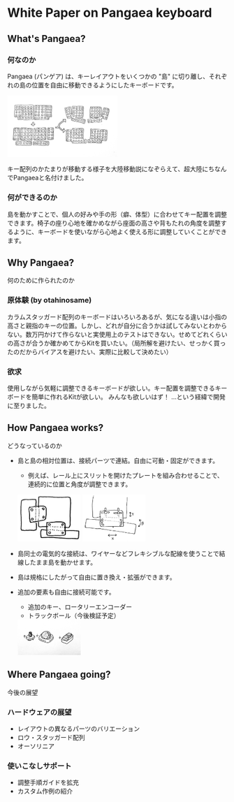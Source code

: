 # White Paper on Pangaea keyboard

## What's Pangaea?

### 何なのか

Pangaea (パンゲア) は、キーレイアウトをいくつかの "島" に切り離し、それぞれの島の位置を自由に移動できるようにしたキーボードです。

<img src="doc/WhitePaper_Abst1.jpeg" alt="alt text" style="width:50%">

キー配列のかたまりが移動する様子を大陸移動説になぞらえて、超大陸にちなんでPangaeaと名付けました。

### 何ができるのか

島を動かすことで、個人の好みや手の形（癖、体型）に合わせてキー配置を調整できます。椅子の座り心地を確かめながら座面の高さや背もたれの角度を調整するように、キーボードを使いながら心地よく使える形に調整していくことができます。

## Why Pangaea?

何のために作られたのか

### 原体験 (by otahinosame)

カラムスタッガード配列のキーボードはいろいろあるが、気になる違いは小指の高さと親指のキーの位置。しかし、どれが自分に合うかは試してみないとわからない。数万円かけて作らないと実使用上のテストはできない。せめてどれくらいの高さが合うか確かめてからKitを買いたい。（局所解を避けたい、せっかく買ったのだからバイアスを避けたい、実際に比較して決めたい）

 ### 欲求

使用しながら気軽に調整できるキーボードが欲しい。キー配置を調整できるキーボードを簡単に作れるKitが欲しい。
みんなも欲しいはず！
…という経緯で開発に至りました。

## How Pangaea works?

どうなっているのか

- 島と島の相対位置は、接続パーツで連結。自由に可動・固定ができます。
    - 例えば、レール上にスリットを開けたプレートを組み合わせることで、連続的に位置と角度が調整できます。
    
    <img src="doc/WhitePaper_Mech1.jpeg" alt="alt text" style="width:30%">    <img src="doc/WhitePaper_Mech2.jpeg" alt="alt text" style="width:30%">

- 島同士の電気的な接続は、ワイヤーなどフレキシブルな配線を使うことで結線したまま島を動かせます。
- 島は規格にしたがって自由に置き換え・拡張ができます。
- 追加の要素も自由に接続可能です。
    - 追加のキー、ロータリーエンコーダー
    - トラックボール（今後検証予定）

    <img src="doc/WhitePaper_Add1.jpeg" alt="alt text" style="width:30%">

## Where Pangaea going?

今後の展望

### ハードウェアの展望

- レイアウトの異なるパーツのバリエーション
- ロウ・スタッガード配列
- オーソリニア

### 使いこなしサポート

- 調整手順ガイドを拡充
- カスタム作例の紹介